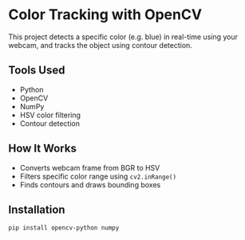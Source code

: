 #  Color Tracking with OpenCV

This project detects a specific color (e.g. blue) in real-time using your webcam, and tracks the object using contour detection.

##  Tools Used
- Python
- OpenCV
- NumPy
- HSV color filtering
- Contour detection


##  How It Works
- Converts webcam frame from BGR to HSV
- Filters specific color range using `cv2.inRange()`
- Finds contours and draws bounding boxes

##  Installation
```bash
pip install opencv-python numpy
